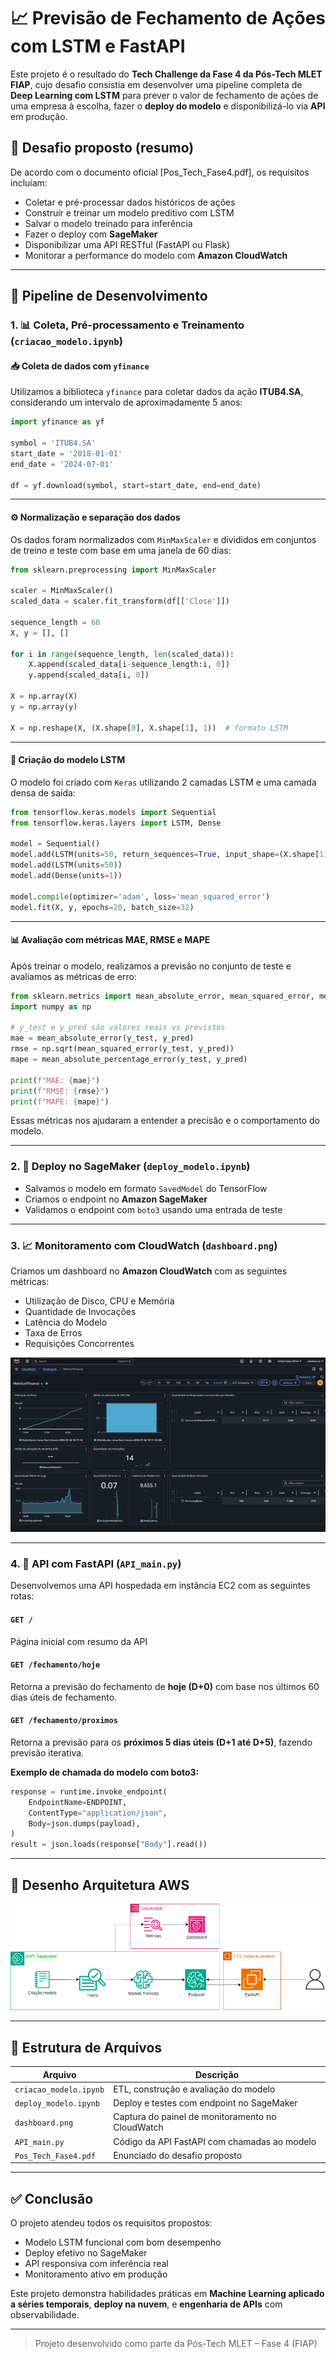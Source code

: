 # 📈 Previsão de Fechamento de Ações com LSTM e FastAPI

Este projeto é o resultado do **Tech Challenge da Fase 4 da Pós-Tech MLET FIAP**, cujo desafio consistia em desenvolver uma pipeline completa de **Deep Learning com LSTM** para prever o valor de fechamento de ações de uma empresa à escolha, fazer o **deploy do modelo** e disponibilizá-lo via **API** em produção.

## 💼 Desafio proposto (resumo)
De acordo com o documento oficial [Pos_Tech_Fase4.pdf], os requisitos incluíam:
- Coletar e pré-processar dados históricos de ações
- Construir e treinar um modelo preditivo com LSTM
- Salvar o modelo treinado para inferência
- Fazer o deploy com **SageMaker**
- Disponibilizar uma API RESTful (FastAPI ou Flask)
- Monitorar a performance do modelo com **Amazon CloudWatch**

---

## 🔁 Pipeline de Desenvolvimento

### 1. 📊 Coleta, Pré-processamento e Treinamento (`criacao_modelo.ipynb`)

#### 📥 Coleta de dados com `yfinance`

Utilizamos a biblioteca `yfinance` para coletar dados da ação **ITUB4.SA**, considerando um intervalo de aproximadamente 5 anos:

```python
import yfinance as yf

symbol = 'ITUB4.SA'
start_date = '2018-01-01'
end_date = '2024-07-01'

df = yf.download(symbol, start=start_date, end=end_date)
```

---

#### ⚙️ Normalização e separação dos dados

Os dados foram normalizados com `MinMaxScaler` e divididos em conjuntos de treino e teste com base em uma janela de 60 dias:

```python
from sklearn.preprocessing import MinMaxScaler

scaler = MinMaxScaler()
scaled_data = scaler.fit_transform(df[['Close']])

sequence_length = 60
X, y = [], []

for i in range(sequence_length, len(scaled_data)):
    X.append(scaled_data[i-sequence_length:i, 0])
    y.append(scaled_data[i, 0])

X = np.array(X)
y = np.array(y)

X = np.reshape(X, (X.shape[0], X.shape[1], 1))  # formato LSTM
```

---

#### 🧠 Criação do modelo LSTM

O modelo foi criado com `Keras` utilizando 2 camadas LSTM e uma camada densa de saída:

```python
from tensorflow.keras.models import Sequential
from tensorflow.keras.layers import LSTM, Dense

model = Sequential()
model.add(LSTM(units=50, return_sequences=True, input_shape=(X.shape[1], 1)))
model.add(LSTM(units=50))
model.add(Dense(units=1))

model.compile(optimizer='adam', loss='mean_squared_error')
model.fit(X, y, epochs=20, batch_size=32)
```

---

#### 📊 Avaliação com métricas MAE, RMSE e MAPE

Após treinar o modelo, realizamos a previsão no conjunto de teste e avaliamos as métricas de erro:

```python
from sklearn.metrics import mean_absolute_error, mean_squared_error, mean_absolute_percentage_error
import numpy as np

# y_test e y_pred são valores reais vs previstos
mae = mean_absolute_error(y_test, y_pred)
rmse = np.sqrt(mean_squared_error(y_test, y_pred))
mape = mean_absolute_percentage_error(y_test, y_pred)

print(f"MAE: {mae}")
print(f"RMSE: {rmse}")
print(f"MAPE: {mape}")
```

Essas métricas nos ajudaram a entender a precisão e o comportamento do modelo.

---

### 2. 🚀 Deploy no SageMaker (`deploy_modelo.ipynb`)
- Salvamos o modelo em formato `SavedModel` do TensorFlow
- Criamos o endpoint no **Amazon SageMaker**
- Validamos o endpoint com `boto3` usando uma entrada de teste

---

### 3. 📈 Monitoramento com CloudWatch (`dashboard.png`)
Criamos um dashboard no **Amazon CloudWatch** com as seguintes métricas:
- Utilização de Disco, CPU e Memória
- Quantidade de Invocações
- Latência do Modelo
- Taxa de Erros
- Requisições Concorrentes

![Dashboard CloudWatch](https://github.com/pvpauloo/FIAP_PROJECTS_04/blob/main/dashboard.png?raw=true)

---

### 4. 🔌 API com FastAPI (`API_main.py`)
Desenvolvemos uma API hospedada em instância EC2 com as seguintes rotas:

#### `GET /`
Página inicial com resumo da API

#### `GET /fechamento/hoje`
Retorna a previsão do fechamento de **hoje (D+0)** com base nos últimos 60 dias úteis de fechamento.

#### `GET /fechamento/proximos`
Retorna a previsão para os **próximos 5 dias úteis (D+1 até D+5)**, fazendo previsão iterativa.

**Exemplo de chamada do modelo com boto3:**

```python
response = runtime.invoke_endpoint(
    EndpointName=ENDPOINT,
    ContentType="application/json",
    Body=json.dumps(payload),
)
result = json.loads(response["Body"].read())
```

---

## 🔀 Desenho Arquitetura AWS

![Arquitetura](https://github.com/pvpauloo/FIAP_PROJECTS_04/blob/main/aws_arch_img.png?raw=true)

---
## 📁 Estrutura de Arquivos

| Arquivo | Descrição |
|--------|-----------|
| `criacao_modelo.ipynb` | ETL, construção e avaliação do modelo |
| `deploy_modelo.ipynb` | Deploy e testes com endpoint no SageMaker |
| `dashboard.png` | Captura do painel de monitoramento no CloudWatch |
| `API_main.py` | Código da API FastAPI com chamadas ao modelo |
| `Pos_Tech_Fase4.pdf` | Enunciado do desafio proposto |

---

## ✅ Conclusão

O projeto atendeu todos os requisitos propostos:
- Modelo LSTM funcional com bom desempenho
- Deploy efetivo no SageMaker
- API responsiva com inferência real
- Monitoramento ativo em produção

Este projeto demonstra habilidades práticas em **Machine Learning aplicado a séries temporais**, **deploy na nuvem**, e **engenharia de APIs** com observabilidade.

---

> Projeto desenvolvido como parte da Pós-Tech MLET – Fase 4 (FIAP)
